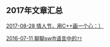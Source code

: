 ## 2017年文章汇总

[2017-08-28 情人节，用C++画一个心：）](2017-08-28/)

[2016-07-11 聊聊swift语言中的``??``](2016-07-11/)


